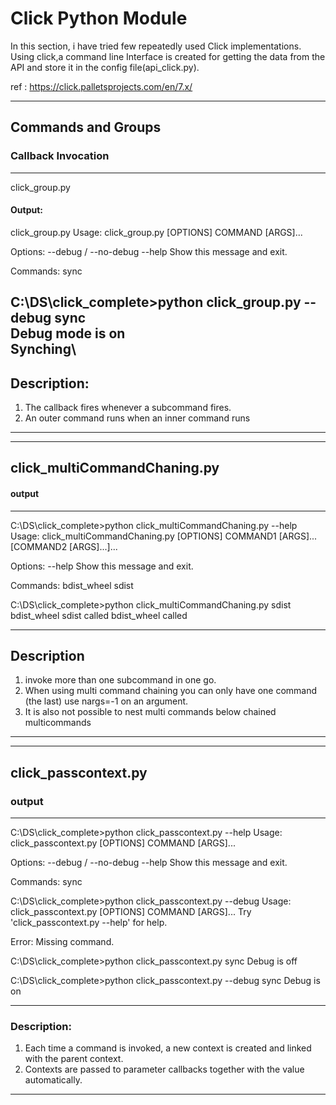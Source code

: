 # Click Python Module

In this section, i have tried few repeatedly used Click implementations.
Using click,a command line Interface is created for getting the data from the API and store it in the config file(api_click.py).

ref : https://click.palletsprojects.com/en/7.x/

------------------------------------------------------------------------
## Commands and Groups
### Callback Invocation
------------------------------------------------------------------------
click_group.py 
#### Output:

click_group.py
Usage: click_group.py [OPTIONS] COMMAND [ARGS]...

Options:
  --debug / --no-debug
  --help                Show this message and exit.

Commands:
  sync 

C:\DS\click_complete>python click_group.py --debug sync\
Debug mode is on\
Synching\
------------------------------------------------------------------------
## Description:
1. The callback fires whenever a subcommand fires.<br />
2. An outer command runs when an inner command runs<br />
------------------------------------------------------------------------
------------------------------------------------------------------------

## click_multiCommandChaning.py 
#### output

------------------------------------------------------------------------

C:\DS\click_complete>python click_multiCommandChaning.py --help
Usage: click_multiCommandChaning.py [OPTIONS] COMMAND1 [ARGS]... [COMMAND2
                                    [ARGS]...]...

Options:
  --help  Show this message and exit.

Commands:
  bdist_wheel
  sdist

C:\DS\click_complete>python click_multiCommandChaning.py sdist bdist_wheel
sdist called
bdist_wheel called

------------------------------------------------------------------------
## Description
1. invoke more than one subcommand in one go.
2. When using multi command chaining you can only have one command (the last) use nargs=-1 on an argument. 
3. It is also not possible to nest multi commands below chained multicommands

------------------------------------------------------------------------
------------------------------------------------------------------------

## click_passcontext.py
### output
------------------------------------------------------------------------
C:\DS\click_complete>python click_passcontext.py --help
Usage: click_passcontext.py [OPTIONS] COMMAND [ARGS]...

Options:
  --debug / --no-debug
  --help                Show this message and exit.

Commands:
  sync

C:\DS\click_complete>python click_passcontext.py --debug
Usage: click_passcontext.py [OPTIONS] COMMAND [ARGS]...
Try 'click_passcontext.py --help' for help.

Error: Missing command.

C:\DS\click_complete>python click_passcontext.py sync
Debug is off

C:\DS\click_complete>python click_passcontext.py --debug sync
Debug is on

------------------------------------------------------------------------
### Description:
1. Each time a command is invoked, a new context is created and linked with the parent context.
2. Contexts are passed to parameter callbacks together with the value automatically.

--------------------------------------------------------------------------













